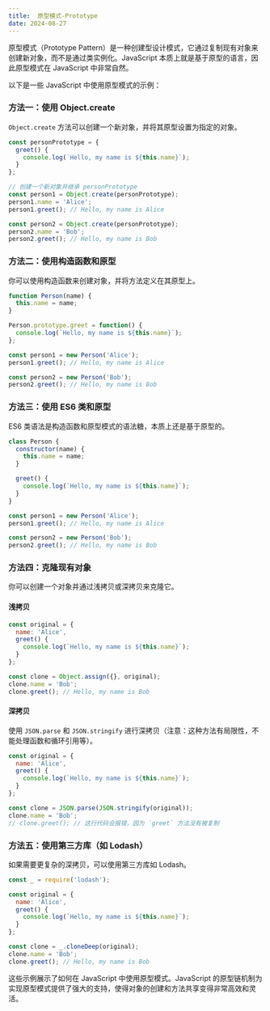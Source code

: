 ```yaml
---
title:  原型模式-Prototype
date: 2024-08-27
---
```


原型模式（Prototype Pattern）是一种创建型设计模式，它通过复制现有对象来创建新对象，而不是通过类实例化。JavaScript 本质上就是基于原型的语言，因此原型模式在 JavaScript 中非常自然。

以下是一些 JavaScript 中使用原型模式的示例：

### 方法一：使用 Object.create

`Object.create` 方法可以创建一个新对象，并将其原型设置为指定的对象。

```javascript
const personPrototype = {
  greet() {
    console.log(`Hello, my name is ${this.name}`);
  }
};

// 创建一个新对象并继承 personPrototype
const person1 = Object.create(personPrototype);
person1.name = 'Alice';
person1.greet(); // Hello, my name is Alice

const person2 = Object.create(personPrototype);
person2.name = 'Bob';
person2.greet(); // Hello, my name is Bob
```

### 方法二：使用构造函数和原型

你可以使用构造函数来创建对象，并将方法定义在其原型上。

```javascript
function Person(name) {
  this.name = name;
}

Person.prototype.greet = function() {
  console.log(`Hello, my name is ${this.name}`);
};

const person1 = new Person('Alice');
person1.greet(); // Hello, my name is Alice

const person2 = new Person('Bob');
person2.greet(); // Hello, my name is Bob
```

### 方法三：使用 ES6 类和原型

ES6 类语法是构造函数和原型模式的语法糖，本质上还是基于原型的。

```javascript
class Person {
  constructor(name) {
    this.name = name;
  }

  greet() {
    console.log(`Hello, my name is ${this.name}`);
  }
}

const person1 = new Person('Alice');
person1.greet(); // Hello, my name is Alice

const person2 = new Person('Bob');
person2.greet(); // Hello, my name is Bob
```

### 方法四：克隆现有对象

你可以创建一个对象并通过浅拷贝或深拷贝来克隆它。

#### 浅拷贝

```javascript
const original = {
  name: 'Alice',
  greet() {
    console.log(`Hello, my name is ${this.name}`);
  }
};

const clone = Object.assign({}, original);
clone.name = 'Bob';
clone.greet(); // Hello, my name is Bob
```

#### 深拷贝

使用 `JSON.parse` 和 `JSON.stringify` 进行深拷贝（注意：这种方法有局限性，不能处理函数和循环引用等）。

```javascript
const original = {
  name: 'Alice',
  greet() {
    console.log(`Hello, my name is ${this.name}`);
  }
};

const clone = JSON.parse(JSON.stringify(original));
clone.name = 'Bob';
// clone.greet(); // 这行代码会报错，因为 `greet` 方法没有被复制
```

### 方法五：使用第三方库（如 Lodash）

如果需要更复杂的深拷贝，可以使用第三方库如 Lodash。

```javascript
const _ = require('lodash');

const original = {
  name: 'Alice',
  greet() {
    console.log(`Hello, my name is ${this.name}`);
  }
};

const clone = _.cloneDeep(original);
clone.name = 'Bob';
clone.greet(); // Hello, my name is Bob
```

这些示例展示了如何在 JavaScript 中使用原型模式。JavaScript 的原型链机制为实现原型模式提供了强大的支持，使得对象的创建和方法共享变得非常高效和灵活。